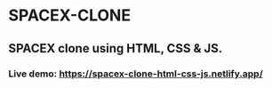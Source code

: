 # SPACEX-CLONE

## SPACEX clone using HTML, CSS & JS.

### Live demo: https://spacex-clone-html-css-js.netlify.app/
